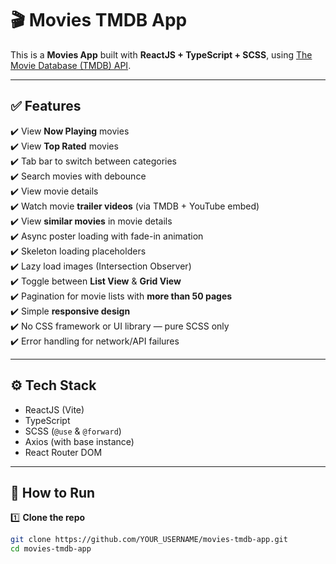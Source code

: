 # 🎬 Movies TMDB App

This is a **Movies App** built with **ReactJS + TypeScript + SCSS**, using [The Movie Database (TMDB) API](https://www.themoviedb.org/documentation/api).

---

## ✅ Features

✔️ View **Now Playing** movies  
✔️ View **Top Rated** movies  
✔️ Tab bar to switch between categories  
✔️ Search movies with debounce  
✔️ View movie details  
✔️ Watch movie **trailer videos** (via TMDB + YouTube embed)  
✔️ View **similar movies** in movie details  
✔️ Async poster loading with fade-in animation  
✔️ Skeleton loading placeholders  
✔️ Lazy load images (Intersection Observer)  
✔️ Toggle between **List View** & **Grid View**  
✔️ Pagination for movie lists with **more than 50 pages**  
✔️ Simple **responsive design**  
✔️ No CSS framework or UI library — pure SCSS only  
✔️ Error handling for network/API failures

---

## ⚙️ Tech Stack

- ReactJS (Vite)
- TypeScript
- SCSS (`@use` & `@forward`)
- Axios (with base instance)
- React Router DOM

---

## 🚀 How to Run

1️⃣ **Clone the repo**

```bash
git clone https://github.com/YOUR_USERNAME/movies-tmdb-app.git
cd movies-tmdb-app
```

